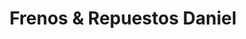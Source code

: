 ---
title: "Frenos & Repuestos Daniel"
url: /santiago-de-los-caballeros/frenos-y-repuestos-daniel/
shop: piezas de automóviles
---